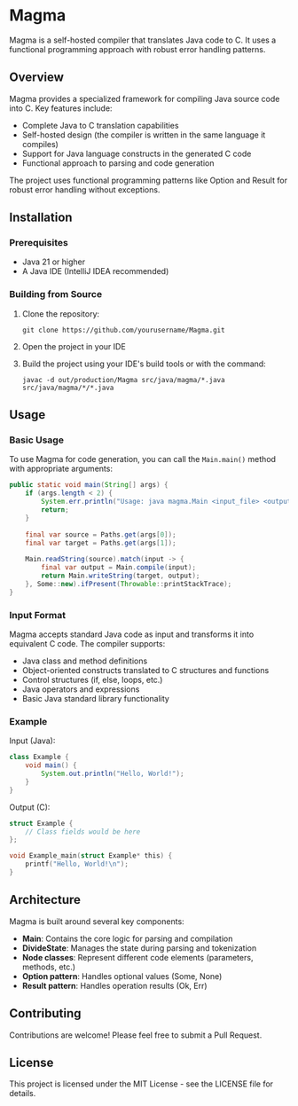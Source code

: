 # Magma

Magma is a self-hosted compiler that translates Java code to C. It uses a functional programming approach with robust error handling patterns.

## Overview

Magma provides a specialized framework for compiling Java source code into C. Key features include:

- Complete Java to C translation capabilities
- Self-hosted design (the compiler is written in the same language it compiles)
- Support for Java language constructs in the generated C code
- Functional approach to parsing and code generation

The project uses functional programming patterns like Option and Result for robust error handling without exceptions.

## Installation

### Prerequisites

- Java 21 or higher
- A Java IDE (IntelliJ IDEA recommended)

### Building from Source

1. Clone the repository:
   ```
   git clone https://github.com/yourusername/Magma.git
   ```

2. Open the project in your IDE

3. Build the project using your IDE's build tools or with the command:
   ```
   javac -d out/production/Magma src/java/magma/*.java src/java/magma/*/*.java
   ```

## Usage

### Basic Usage

To use Magma for code generation, you can call the `Main.main()` method with appropriate arguments:

```java
public static void main(String[] args) {
    if (args.length < 2) {
        System.err.println("Usage: java magma.Main <input_file> <output_file>");
        return;
    }
    
    final var source = Paths.get(args[0]);
    final var target = Paths.get(args[1]);
    
    Main.readString(source).match(input -> {
        final var output = Main.compile(input);
        return Main.writeString(target, output);
    }, Some::new).ifPresent(Throwable::printStackTrace);
}
```

### Input Format

Magma accepts standard Java code as input and transforms it into equivalent C code. The compiler supports:

- Java class and method definitions
- Object-oriented constructs translated to C structures and functions
- Control structures (if, else, loops, etc.)
- Java operators and expressions
- Basic Java standard library functionality

### Example

Input (Java):
```java
class Example {
    void main() {
        System.out.println("Hello, World!");
    }
}
```

Output (C):
```c
struct Example {
    // Class fields would be here
};

void Example_main(struct Example* this) {
    printf("Hello, World!\n");
}
```

## Architecture

Magma is built around several key components:

- **Main**: Contains the core logic for parsing and compilation
- **DivideState**: Manages the state during parsing and tokenization
- **Node classes**: Represent different code elements (parameters, methods, etc.)
- **Option pattern**: Handles optional values (Some, None)
- **Result pattern**: Handles operation results (Ok, Err)

## Contributing

Contributions are welcome! Please feel free to submit a Pull Request.

## License

This project is licensed under the MIT License - see the LICENSE file for details.